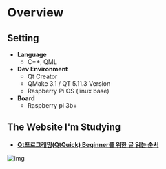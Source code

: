 # Overview

## Setting <br>  
* **Language**     
  + C++, QML
* **Dev Environment**
  + Qt Creator
  + QMake 3.1 / QT 5.11.3 Version
  + Raspberry Pi OS (linux base)
* **Board** 
  + Raspberry pi 3b+

## The Website I'm Studying <br>

* [**Qt프로그래밍(QtQuick) Beginner를 위한 글 읽는 순서**](https://makersweb.net/qt/12205)

![img](https://user-images.githubusercontent.com/70312248/172555229-fa0d8fbd-d8d7-4d5d-ad7a-7f1d0df805f0.PNG)
